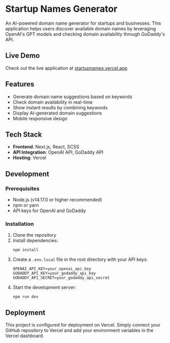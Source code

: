 # Startup Names Generator

An AI-powered domain name generator for startups and businesses. This application helps users discover available domain names by leveraging OpenAI's GPT models and checking domain availability through GoDaddy's API.

## Live Demo

Check out the live application at [startupnames.vercel.app](https://startupnames.vercel.app/)

## Features

- Generate domain name suggestions based on keywords
- Check domain availability in real-time
- Show instant results by combining keywords
- Display AI-generated domain suggestions
- Mobile responsive design

## Tech Stack

- **Frontend**: Next.js, React, SCSS
- **API Integration**: OpenAI API, GoDaddy API
- **Hosting**: Vercel

## Development

### Prerequisites

- Node.js (v14.17.0 or higher recommended)
- npm or yarn
- API keys for OpenAI and GoDaddy

### Installation

1. Clone the repository
2. Install dependencies:
   ```
   npm install
   ```
3. Create a `.env.local` file in the root directory with your API keys:
   ```
   OPENAI_API_KEY=your_openai_api_key
   GODADDY_API_KEY=your_godaddy_api_key
   GODADDY_API_SECRET=your_godaddy_api_secret
   ```
4. Start the development server:
   ```
   npm run dev
   ```

## Deployment

This project is configured for deployment on Vercel. Simply connect your GitHub repository to Vercel and add your environment variables in the Vercel dashboard.